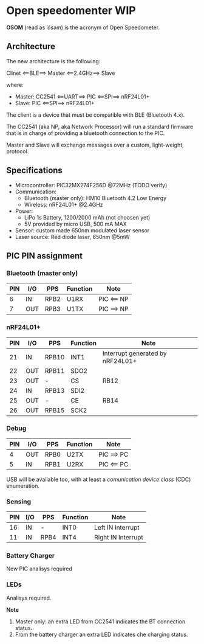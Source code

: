 # **Open speedomenter** **WIP**

**OSOM** (read as _ˈôsəm_) is the acronym of Open Speedometer.

## Architecture
The new architecture is the following:

Clinet <==BLE==> Master <==2.4GHz==> Slave

where:
- Master: CC2541 <==UART==> PIC <==SPI==> nRF24L01+
- Slave:  PIC <==SPI==> nRF24L01+

The client is a device that must be compatible with BLE (Bluetooth 4.x).

The CC2541 (aka NP, aka Network Processor) will run a standard firmware that is in charge of providing a bluetooth connection to the PIC.

Master and Slave will exchange messages over a custom, light-weight, protocol.

## Specifications

- Microcontroller: PIC32MX274F256D @72MHz (TODO verify)
- Communication:
	- Bluetooth (master only): HM10 Bluetooth 4.2 Low Energy
	- Wireless: nRF24L01+ @2.4GHz
- Power: 
	- LiPo 1s Battery, 1200/2000 mAh (not choosen yet)
	- 5V provided by micro USB, 500 mA MAX
- Sensor: custom made 650nm modulated laser sensor 
- Laser source: Red diode laser, 650nm @5mW

## PIC PIN assignment

### Bluetooth (master only)

PIN|I/O|PPS|Function|Note
--|--|--|--|--|
6|IN|RPB2|U1RX|PIC <== NP
7|OUT|RPB3|U1TX|PIC ==> NP

### nRF24L01+

PIN|I/O|PPS|Function|Note
--|--|--|--|--|
21|IN|RPB10|INT1|Interrupt generated by nRF24L01+
22|OUT|RPB11|SDO2|
23|OUT|-|CS|RB12
24|IN|RPB13|SDI2|
25|OUT|-|CE|RB14
26|OUT|RPB15|SCK2|

### Debug

PIN|I/O|PPS|Function|Note
--|--|--|--|--|
4|OUT|RPB0|U2TX|PIC ==> PC
5|IN|RPB1|U2RX|PIC <== PC

USB will be available too, with at least a _comunication device class_ (CDC) enumeration. 

### Sensing

PIN|I/O|PPS|Function|Note
--|--|--|--|--|
16|IN|-|INT0|Left IN Interrupt
11|IN|RPB4|INT4|Right IN Interrupt

### Battery Charger

New PIC analisys required

### LEDs

Analisys required. 

**Note**
1. Master only: an extra LED from CC2541 indicates the BT connection status.
2. From the battery charger an extra LED indicates che charging status.
